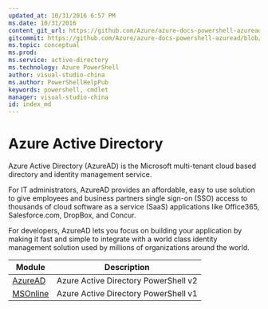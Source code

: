 ```yaml
---
updated_at: 10/31/2016 6:57 PM
ms.date: 10/31/2016
content_git_url: https://github.com/Azure/azure-docs-powershell-azuread/blob/live/Azure%20AD%20Cmdlets/index.md
gitcommit: https://github.com/Azure/azure-docs-powershell-azuread/blob/40dbc50e98800f04fb3ccacf724ec4cfa7dc98d2/Azure%20AD%20Cmdlets/index.md
ms.topic: conceptual
ms.prod: 
ms.service: active-directory
ms.technology: Azure PowerShell
author: visual-studio-china
ms.author: PowerShellHelpPub
keywords: powershell, cmdlet
manager: visual-studio-china
id: index_md
---
```

# Azure Active Directory

Azure Active Directory (AzureAD) is the Microsoft multi-tenant cloud based directory and identity management service.

For IT administrators, AzureAD provides an affordable, easy to use solution to give employees and business partners single sign-on (SSO) access to thousands of cloud software as a service (SaaS) applications like Office365, Salesforce.com, DropBox, and Concur. 

For developers, AzureAD lets you focus on building your application by making it fast and simple to integrate with a world class identity management solution used by millions of organizations around the world.

Module | Description
------ | -----------
[AzureAD](./AzureAD/v2/AzureActiveDirectory.md) | Azure Active Directory PowerShell v2
[MSOnline](./MSOnline/v1/AzureActiveDirectory.md)| Azure Active Directory PowerShell v1
